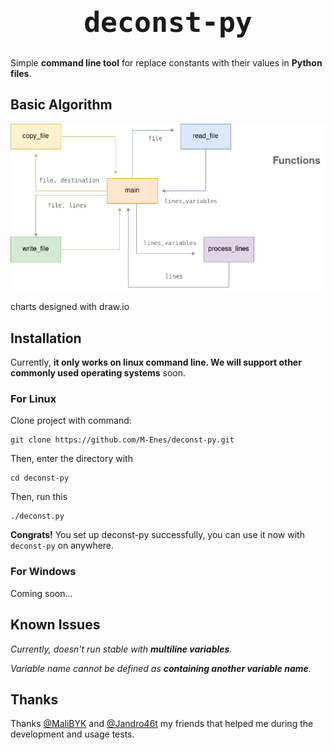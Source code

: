 <h1 style="text-align:center; font-family:monospace; font-size:2.8rem">deconst-py</h1>

Simple **command line tool** for replace constants with their values in **Python files**.

## Basic Algorithm

![functions](./docs/functions.png "functions")

charts designed with draw.io
## Installation

Currently, **it only works on linux command line. We will support other commonly used operating systems** soon.
### For Linux

Clone project with command:

```
git clone https://github.com/M-Enes/deconst-py.git
```

Then, enter the directory with 
```
cd deconst-py
```

Then, run this 
```
./deconst.py
```

**Congrats!** You set up deconst-py successfully, you can use it now with `deconst-py` on anywhere.

### For Windows

Coming soon...

## Known Issues

*Currently, doesn't run stable with **multiline variables**.*

*Variable name cannot be defined as **containing another variable name**.*

## Thanks
Thanks [@MaliBYK](https://github.com/MaliBYK) and [@Jandro46t](https://github.com/Jandro46t) my friends that helped me during the development and usage tests.